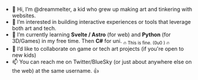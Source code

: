 - 👋 Hi, I’m @dreammelter, a kid who grew up making art and tinkering with websites.
- 👀 I’m interested in building interactive experiences or tools that leverage both art and tech.
- 🌱 I’m currently learning **Svelte / Astro** (for web) and **Python** (for 3D/Games) in my free time. Then **C#** for uni. <sub>:fire: This is fine. (0u0 ) :fire:</sub>
- 💞️ I’d like to collaborate on game or tech art projects (if you're open to new kids)
- 📫 You can reach me on Twitter/BlueSky (or just about anywhere else on the web) at the same username. :+1:

<!---
dreammelter/dreammelter is a ✨ special ✨ repository because its `README.md` (this file) appears on your GitHub profile.
You can click the Preview link to take a look at your changes.
--->
